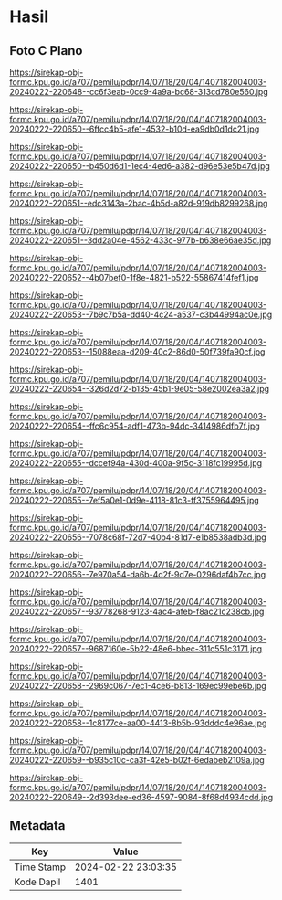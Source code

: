 # Hasil

## Foto C Plano

https://sirekap-obj-formc.kpu.go.id/a707/pemilu/pdpr/14/07/18/20/04/1407182004003-20240222-220648--cc6f3eab-0cc9-4a9a-bc68-313cd780e560.jpg

https://sirekap-obj-formc.kpu.go.id/a707/pemilu/pdpr/14/07/18/20/04/1407182004003-20240222-220650--6ffcc4b5-afe1-4532-b10d-ea9db0d1dc21.jpg

https://sirekap-obj-formc.kpu.go.id/a707/pemilu/pdpr/14/07/18/20/04/1407182004003-20240222-220650--b450d6d1-1ec4-4ed6-a382-d96e53e5b47d.jpg

https://sirekap-obj-formc.kpu.go.id/a707/pemilu/pdpr/14/07/18/20/04/1407182004003-20240222-220651--edc3143a-2bac-4b5d-a82d-919db8299268.jpg

https://sirekap-obj-formc.kpu.go.id/a707/pemilu/pdpr/14/07/18/20/04/1407182004003-20240222-220651--3dd2a04e-4562-433c-977b-b638e66ae35d.jpg

https://sirekap-obj-formc.kpu.go.id/a707/pemilu/pdpr/14/07/18/20/04/1407182004003-20240222-220652--4b07bef0-1f8e-4821-b522-55867414fef1.jpg

https://sirekap-obj-formc.kpu.go.id/a707/pemilu/pdpr/14/07/18/20/04/1407182004003-20240222-220653--7b9c7b5a-dd40-4c24-a537-c3b44994ac0e.jpg

https://sirekap-obj-formc.kpu.go.id/a707/pemilu/pdpr/14/07/18/20/04/1407182004003-20240222-220653--15088eaa-d209-40c2-86d0-50f739fa90cf.jpg

https://sirekap-obj-formc.kpu.go.id/a707/pemilu/pdpr/14/07/18/20/04/1407182004003-20240222-220654--326d2d72-b135-45b1-9e05-58e2002ea3a2.jpg

https://sirekap-obj-formc.kpu.go.id/a707/pemilu/pdpr/14/07/18/20/04/1407182004003-20240222-220654--ffc6c954-adf1-473b-94dc-3414986dfb7f.jpg

https://sirekap-obj-formc.kpu.go.id/a707/pemilu/pdpr/14/07/18/20/04/1407182004003-20240222-220655--dccef94a-430d-400a-9f5c-3118fc19995d.jpg

https://sirekap-obj-formc.kpu.go.id/a707/pemilu/pdpr/14/07/18/20/04/1407182004003-20240222-220655--7ef5a0e1-0d9e-4118-81c3-ff3755964495.jpg

https://sirekap-obj-formc.kpu.go.id/a707/pemilu/pdpr/14/07/18/20/04/1407182004003-20240222-220656--7078c68f-72d7-40b4-81d7-e1b8538adb3d.jpg

https://sirekap-obj-formc.kpu.go.id/a707/pemilu/pdpr/14/07/18/20/04/1407182004003-20240222-220656--7e970a54-da6b-4d2f-9d7e-0296daf4b7cc.jpg

https://sirekap-obj-formc.kpu.go.id/a707/pemilu/pdpr/14/07/18/20/04/1407182004003-20240222-220657--93778268-9123-4ac4-afeb-f8ac21c238cb.jpg

https://sirekap-obj-formc.kpu.go.id/a707/pemilu/pdpr/14/07/18/20/04/1407182004003-20240222-220657--9687160e-5b22-48e6-bbec-311c551c3171.jpg

https://sirekap-obj-formc.kpu.go.id/a707/pemilu/pdpr/14/07/18/20/04/1407182004003-20240222-220658--2969c067-7ec1-4ce6-b813-169ec99ebe6b.jpg

https://sirekap-obj-formc.kpu.go.id/a707/pemilu/pdpr/14/07/18/20/04/1407182004003-20240222-220658--1c8177ce-aa00-4413-8b5b-93dddc4e96ae.jpg

https://sirekap-obj-formc.kpu.go.id/a707/pemilu/pdpr/14/07/18/20/04/1407182004003-20240222-220659--b935c10c-ca3f-42e5-b02f-6edabeb2109a.jpg

https://sirekap-obj-formc.kpu.go.id/a707/pemilu/pdpr/14/07/18/20/04/1407182004003-20240222-220649--2d393dee-ed36-4597-9084-8f68d4934cdd.jpg


## Metadata

| Key        | Value               |
| ---------- | ------------------- |
| Time Stamp | 2024-02-22 23:03:35 |
| Kode Dapil | 1401                |



